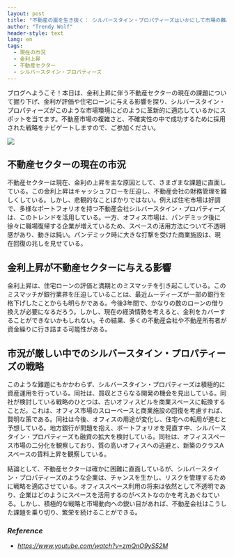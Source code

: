 ```yaml
---
layout: post
title: "不動産の嵐を生き抜く： シルバースタイン・プロパティーズはいかにして市場の難局を乗り切るか "
author: "Trendy Wolf"
header-style: text
lang: en
tags:
  - 現在の市況
  - 金利上昇
  - 不動産セクター
  - シルバースタイン・プロパティーズ
---
```


ブログへようこそ！本日は、金利上昇に伴う不動産セクターの現在の課題について掘り下げ、金利が評価や住宅ローンに与える影響を探り、シルバースタイン・プロパティーズがこのような市場環境にどのように革新的に適応しているかにスポットを当てます。不動産市場の複雑さと、不確実性の中で成功するために採用された戦略をナビゲートしますので、ご参加ください。

<img
    src="https://i.ytimg.com/vi/zmQnO9yS52M/hqdefault.jpg"
/>




## 不動産セクターの現在の市況

不動産セクターは現在、金利の上昇を主な原因として、さまざまな課題に直面している。この金利上昇はキャッシュフローを圧迫し、不動産会社の財務管理を難しくしている。しかし、悲観的なことばかりではない。例えば住宅市場は好調で、多様なポートフォリオを持つ不動産会社シルバースタイン・プロパティーズは、このトレンドを活用している。一方、オフィス市場は、パンデミック後に徐々に職場復帰する企業が増えているため、スペースの活用方法について不透明感があり、動きは鈍い。パンデミック時に大きな打撃を受けた商業施設は、現在回復の兆しを見せている。

## 金利上昇が不動産セクターに与える影響

金利上昇は、住宅ローンの評価と満期とのミスマッチを引き起こしている。このミスマッチが銀行業界を圧迫していることは、最近ムーディーズが一部の銀行を格下げしたことからも明らかである。今後3年間で、かなりの数のローンの借り換えが必要になるだろう。しかし、現在の経済情勢を考えると、金利をカバーすることができないかもしれない。その結果、多くの不動産会社や不動産所有者が資金繰りに行き詰まる可能性がある。

## 市況が厳しい中でのシルバースタイン・プロパティーズの戦略

このような難題にもかかわらず、シルバースタイン・プロパティーズは積極的に資産運用を行っている。同社は、買収とさらなる開発の機会を見出している。同社が検討している戦略のひとつは、古いオフィスビルを商業スペースに転換することだ。これは、オフィス市場のスローペースと商業施設の回復を考慮すれば、賢明な策である。同社は今後、オフィスの用途が変化し、住宅への転用が進むと予想している。地方銀行が問題を抱え、ポートフォリオを見直す中、シルバースタイン・プロパティーズも融資の拡大を検討している。同社は、オフィススペース市場の二分化を観察しており、質の高いオフィスへの逃避と、新築のクラスAスペースの賃料上昇を観察している。

結論として、不動産セクターは確かに困難に直面しているが、シルバースタイン・プロパティーズのような企業は、チャンスを生かし、リスクを管理するために戦略を適応させている。オフィススペース利用の将来は依然として不透明であり、企業はどのようにスペースを活用するのがベストなのかを考えあぐねている。しかし、積極的な戦略と市場動向への鋭い目があれば、不動産会社はこうした課題を乗り切り、繁栄を続けることができる。


### _Reference_
- _https://www.youtube.com/watch?v=zmQnO9yS52M_

